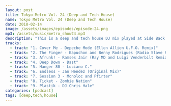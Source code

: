```yaml
---
layout: post
title: Tokyo Metro Vol. 24 (Deep and Tech House)
name: Tokyo Metro Vol. 24 (Deep and Tech House)
date: 2018-02-14
image: /assets/images/episodes/episode-24.png
mp3: /assets/music/metro_show24.mp3
description: "This is a deep and tech house DJ mix played at Side Back Bar in Akita Japan June 15, 2018."
tracks: 
  - track: "1. Cover Me - Depeche Mode (Ellen Allien U.F.O. Remix)"
  - track: "2. The Finger - Kapuchon and Benny Rodrigues (Radio Slave Remix)"
  - track: "3. Afrunk! - Ramses Jair (Ray MD and Luigi Venderbilt Remix)"
  - track: "4. Deep Down - Dast"
  - track: "5. Hanger 80 - Luciano C."
  - track: "6. Endless - Jan Hendez (Original Mix)"
  - track: "7. Session 3 - Monoloc and Pfirter"
  - track: "8. Ticket - Zombie Nation"
  - track: "9. Plastik - DJ Chris Hale"
categories: [podcast]
tags: [deep,tech,house]
---
```

